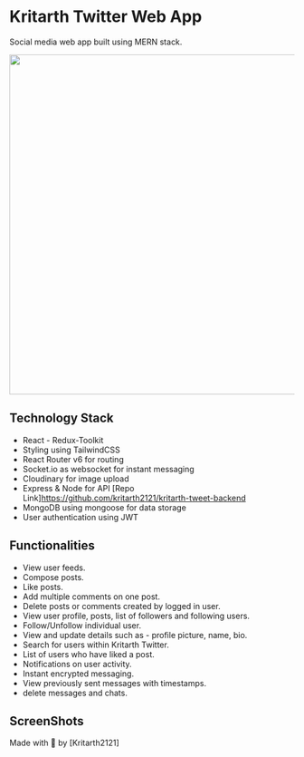 # Kritarth Twitter Web App

Social media web app built using MERN stack.

<img src="https://user-images.githubusercontent.com/40515852/147809882-ac6096fe-a37e-4a21-a960-76c905a1f361.jpg" width=600px />

## Technology Stack

-   React - Redux-Toolkit
-   Styling using TailwindCSS
-   React Router v6 for routing
-   Socket.io as websocket for instant messaging
-   Cloudinary for image upload
-   Express & Node for API [Repo Link]https://github.com/kritarth2121/kritarth-tweet-backend
-   MongoDB using mongoose for data storage
-   User authentication using JWT

## Functionalities

-   View user feeds.
-   Compose posts.
-   Like posts.
-   Add multiple comments on one post.
-   Delete posts or comments created by logged in user.
-   View user profile, posts, list of followers and following users.
-   Follow/Unfollow individual user.
-   View and update details such as - profile picture, name, bio.
-   Search for users within Kritarth Twitter.
-   List of users who have liked a post.
-   Notifications on user activity.
-   Instant encrypted messaging.
-   View previously sent messages with timestamps.
-   delete messages and chats.

## ScreenShots

Made with 💛 by [Kritarth2121]

